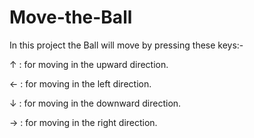 #     Move-the-Ball

In this project the Ball will move by pressing these keys:-

↑ : for moving in the upward direction.

← : for moving in the left direction.

↓ : for moving in the downward direction.

→	:  for moving in the right direction.

